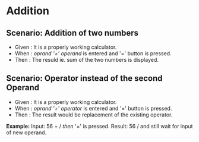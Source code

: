 # Addition

## Scenario: Addition of two numbers
  
- Given : It is a properly working calculator.
- When : _oprand '+' operand_ is entered and '=' button is pressed.
- Then : The resuld ie. sum of the two numbers is displayed.

## Scenario: Operator instead of the second Operand
  
- Given : It is a properly working calculator.
- When : _oprand '+' operator_ is entered and '=' button is pressed.
- Then : The result would be replacement of the existing operator.

**Example:**  Input: 56 + / _then_ '=' is pressed.
Result: 56 / and still wait for input of new operand.
